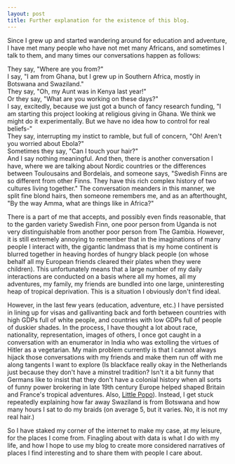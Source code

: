 ```yaml
---
layout: post
title: Further explanation for the existence of this blog.
---
```


Since I grew up and started wandering around for education and adventure, I have met many people who have not met many Africans, and sometimes I talk to them, and many times our conversations happen as follows:
<br>

<span class="important">
They say, "Where are you from?"
<br>I say, "I am from Ghana, but I grew up in Southern Africa, mostly in Botswana and Swaziland."
<br> They say, "Oh, my Aunt was in Kenya last year!"
</span>
<br>
<span class="important">
Or they say, "What are you working on these days?"<br>
I say, excitedly, because we just got a bunch of fancy research funding, "I am starting this project looking at religious giving in Ghana. We think we might do it experimentally. But we have no idea how to control for real beliefs-"<br>
They say, interrupting my instict to ramble, but full of concern, "Oh! Aren't you worried about Ebola?"
</span>
<br>
<span class="important">
Sometimes they say, "Can I touch your hair?"<br>
And I say nothing meaningful.
</span>

<span class="important">
And then, there is another conversation I have, where we are talking about Nordic countries or the differences between Toulousains and Bordelais, and someone says, "Swedish Finns are so different from other Finns. They have this rich complex history of two cultures living together." The conversation meanders in this manner, we split fine blond hairs, then someone remembers me, and as an afterthought, "By the way Amma, what are things like in Africa?" 
</span>

There is a part of me that accepts, and possibly even finds reasonable, that to the garden variety Swedish Finn, one poor person from Uganda is not very distinguishable from another poor person from The Gambia. However, it is still extremely annoying to remember that in the imaginations of many people I interact with, the gigantic landmass that is my home continent is blurred together in heaving hordes of hungry black people (on whose behalf all my European friends cleared their plates when they were children). This unfortunately means that a large number of my daily interactions are conducted on a basis where all my homes, all my adventures, my family, my friends are bundled into one large, uninteresting heap of tropical deprivation. This is a situation I obviously don't find ideal. 

However, in the last few years (education, adventure, etc.) I have persisted in lining up for visas and gallivanting back and forth between countries with high GDPs full of white people, and countries with low GDPs full of people of duskier shades. In the process, I have thought a lot about race, nationality, representation, images of others, I once got caught in a conversation with an enumerator in India who was extolling the virtues of Hitler as a vegetarian. My main problem currently is that I cannot always hijack those conversations with my friends and make them run off with me along tangents I want to explore (Is blackface really okay in the Netherlands just because they don't have a minstrel tradition? Isn't it a bit funny that Germans like to insist that they don't have a colonial history when all sorts of funny power brokering in late 19th century Europe helped shaped Britain and France's tropical adventures. Also, [Little Popo](https://books.google.de/books?id=TpyfBwAAQBAJ&pg=PA230&lpg=PA230&dq=little+popo+germany&source=bl&ots=lPa16naxmA&sig=DrrcINxWwyWvdF3R5_s1mDKRBRk&hl=fr&sa=X&ved=0ahUKEwj-ityjlILLAhXGYQ8KHTdLA68Q6AEIHDAA#v=onepage&q=little%20popo%20germany&f=false)). Instead, I get stuck repeatedly explaining how far away Swaziland is from Botswana and how many hours I sat to do my braids (on average 5, but it varies. No, it is not my real hair.)

So I have staked my corner of the internet to make my case, at my leisure, for the places I come from. Finagling about with data is what I do with my life, and how I hope to use my blog to create more considered narratives of places I find interesting and to share them with people I care about.

